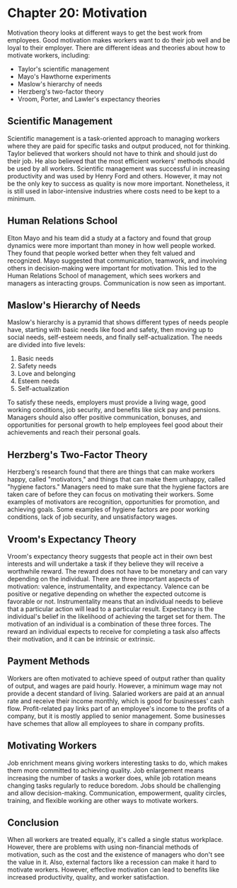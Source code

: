 # Chapter 20: Motivation

Motivation theory looks at different ways to get the best work from employees. Good motivation makes workers want to do their job well and be loyal to their employer. There are different ideas and theories about how to motivate workers, including:

- Taylor's scientific management
- Mayo's Hawthorne experiments
- Maslow's hierarchy of needs
- Herzberg's two-factor theory
- Vroom, Porter, and Lawler's expectancy theories

## Scientific Management

Scientific management is a task-oriented approach to managing workers where they are paid for specific tasks and output produced, not for thinking. Taylor believed that workers should not have to think and should just do their job. He also believed that the most efficient workers' methods should be used by all workers. Scientific management was successful in increasing productivity and was used by Henry Ford and others. However, it may not be the only key to success as quality is now more important. Nonetheless, it is still used in labor-intensive industries where costs need to be kept to a minimum.

## Human Relations School

Elton Mayo and his team did a study at a factory and found that group dynamics were more important than money in how well people worked. They found that people worked better when they felt valued and recognized. Mayo suggested that communication, teamwork, and involving others in decision-making were important for motivation. This led to the Human Relations School of management, which sees workers and managers as interacting groups. Communication is now seen as important.

## Maslow's Hierarchy of Needs

Maslow's hierarchy is a pyramid that shows different types of needs people have, starting with basic needs like food and safety, then moving up to social needs, self-esteem needs, and finally self-actualization. The needs are divided into five levels: 

1. Basic needs
2. Safety needs
3. Love and belonging
4. Esteem needs
5. Self-actualization

To satisfy these needs, employers must provide a living wage, good working conditions, job security, and benefits like sick pay and pensions. Managers should also offer positive communication, bonuses, and opportunities for personal growth to help employees feel good about their achievements and reach their personal goals.

## Herzberg's Two-Factor Theory

Herzberg's research found that there are things that can make workers happy, called "motivators," and things that can make them unhappy, called "hygiene factors." Managers need to make sure that the hygiene factors are taken care of before they can focus on motivating their workers. Some examples of motivators are recognition, opportunities for promotion, and achieving goals. Some examples of hygiene factors are poor working conditions, lack of job security, and unsatisfactory wages.

## Vroom's Expectancy Theory

Vroom's expectancy theory suggests that people act in their own best interests and will undertake a task if they believe they will receive a worthwhile reward. The reward does not have to be monetary and can vary depending on the individual. There are three important aspects of motivation: valence, instrumentality, and expectancy. Valence can be positive or negative depending on whether the expected outcome is favorable or not. Instrumentality means that an individual needs to believe that a particular action will lead to a particular result. Expectancy is the individual's belief in the likelihood of achieving the target set for them. The motivation of an individual is a combination of these three forces. The reward an individual expects to receive for completing a task also affects their motivation, and it can be intrinsic or extrinsic.

## Payment Methods

Workers are often motivated to achieve speed of output rather than quality of output, and wages are paid hourly. However, a minimum wage may not provide a decent standard of living. Salaried workers are paid at an annual rate and receive their income monthly, which is good for businesses' cash flow. Profit-related pay links part of an employee's income to the profits of a company, but it is mostly applied to senior management. Some businesses have schemes that allow all employees to share in company profits.

## Motivating Workers

Job enrichment means giving workers interesting tasks to do, which makes them more committed to achieving quality. Job enlargement means increasing the number of tasks a worker does, while job rotation means changing tasks regularly to reduce boredom. Jobs should be challenging and allow decision-making. Communication, empowerment, quality circles, training, and flexible working are other ways to motivate workers.

## Conclusion

When all workers are treated equally, it's called a single status workplace. However, there are problems with using non-financial methods of motivation, such as the cost and the existence of managers who don't see the value in it. Also, external factors like a recession can make it hard to motivate workers. However, effective motivation can lead to benefits like increased productivity, quality, and worker satisfaction.